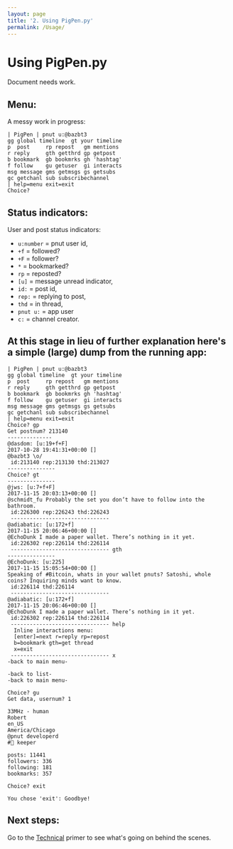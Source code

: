 ```yaml
---
layout: page
title: '2. Using PigPen.py'
permalink: /Usage/
---
```


# Using PigPen.py
Document needs work.

## Menu:
A messy work in progress:

```
| PigPen | pnut u:@bazbt3
gg global timeline  gt your timeline
p  post     rp repost   gm mentions
r reply     gth getthrd gp getpost
b bookmark  gb bookmrks gh 'hashtag'
f follow    gu getuser  gi interacts
msg message gms getmsgs gs getsubs
gc getchanl sub subscribechannel
| help=menu exit=exit
Choice?
```

## Status indicators:
User and post status indicators:

* `u:number` = pnut user id,
* `+f` = followed?
* `+F` = follower?
* `*` = bookmarked?
* `rp` = reposted?
* `[u]` = message unread indicator,
* `id:` = post id,
* `rep:` = replying to post,
* `thd` = in thread,
* `pnut u:` = app user
* `c:` = channel creator.

## At this stage in lieu of further explanation here's a simple (large) dump from the running app:

```
| PigPen | pnut u:@bazbt3
gg global timeline  gt your timeline
p  post     rp repost   gm mentions
r reply     gth getthrd gp getpost
b bookmark  gb bookmrks gh 'hashtag'
f follow    gu getuser  gi interacts
msg message gms getmsgs gs getsubs
gc getchanl sub subscribechannel
| help=menu exit=exit
Choice? gp
Get postnum? 213140
--------------
@dasdom: [u:19+f+F]
2017-10-28 19:41:31+00:00 []
@bazbt3 \o/
 id:213140 rep:213130 thd:213027
---------------
Choice? gt
---------------
@jws: [u:7+f+F]
2017-11-15 20:03:13+00:00 []
@schmidt_fu Probably the set you don’t have to follow into the bathroom.
 id:226300 rep:226243 thd:226243
 ------------------------------- 
@adiabatic: [u:172+f]
2017-11-15 20:06:46+00:00 []
@EchoDunk I made a paper wallet. There’s nothing in it yet. 
 id:226302 rep:226114 thd:226114
 ------------------------------- gth
---------------
@EchoDunk: [u:225]
2017-11-15 15:05:54+00:00 []
Speaking of #Bitcoin, whats in your wallet pnuts? Satoshi, whole coins? Inquiring minds want to know. 
 id:226114 thd:226114
 ------------------------------- 
@adiabatic: [u:172+f]
2017-11-15 20:06:46+00:00 []
@EchoDunk I made a paper wallet. There’s nothing in it yet. 
 id:226302 rep:226114 thd:226114
 ------------------------------- help
  Inline interactions menu:
  [enter]=next r=reply rp=repost
  b=bookmark gth=get thread
  x=exit
 ------------------------------- x
-back to main menu-

-back to list-
-back to main menu-

Choice? gu
Get data, usernum? 1

33MHz - human
Robert
en_US
America/Chicago
@pnut developerd
#🐝 keeper

posts: 11441
followers: 336
following: 181
bookmarks: 357

Choice? exit
 
You chose 'exit': Goodbye!
```

## Next steps:
Go to the [Technical](30-technical.md) primer to see what's going on behind the scenes.
